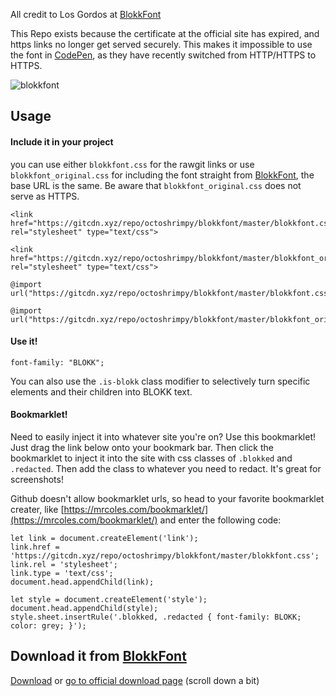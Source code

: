 
All credit to Los Gordos at [BlokkFont](http://www.blokkfont.com/)


This Repo exists because the certificate at the official site has expired, and https links no longer get served securely. This makes it impossible to use the font in [CodePen](https://www.codepen.io), as they have recently switched from HTTP/HTTPS to HTTPS.

![blokkfont](https://cdn.dribbble.com/users/399116/screenshots/1305003/mockup_1x.png)

## Usage

#### Include it in your project

you can use either `blokkfont.css` for the rawgit links or use `blokkfont_original.css` for including the font straight from [BlokkFont](http://www.blokkfont.com/), the base URL is the same. Be aware that `blokkfont_original.css` does not serve as HTTPS.
```
<link href="https://gitcdn.xyz/repo/octoshrimpy/blokkfont/master/blokkfont.css" rel="stylesheet" type="text/css">
```
```
<link href="https://gitcdn.xyz/repo/octoshrimpy/blokkfont/master/blokkfont_original.css" rel="stylesheet" type="text/css">
```



```
@import url("https://gitcdn.xyz/repo/octoshrimpy/blokkfont/master/blokkfont.css");
```
```
@import url("https://gitcdn.xyz/repo/octoshrimpy/blokkfont/master/blokkfont_original.css");
```


#### Use it!
```
font-family: "BLOKK";
```

You can also use the `.is-blokk` class modifier to selectively turn specific elements and their children into BLOKK text.

#### Bookmarklet!
Need to easily inject it into whatever site you're on? Use this bookmarklet! Just drag the link below onto your bookmark bar. Then click the bookmarklet to inject it into the site with css classes of `.blokked` and `.redacted`. Then add the class to whatever you need to redact. It's great for screenshots!

Github doesn't allow bookmarklet urls, so head to your favorite bookmarklet creater, like [https://mrcoles.com/bookmarklet/](https://mrcoles.com/bookmarklet/) and enter the following code:

```
let link = document.createElement('link');
link.href = 'https://gitcdn.xyz/repo/octoshrimpy/blokkfont/master/blokkfont.css'; 
link.rel = 'stylesheet';
link.type = 'text/css';
document.head.appendChild(link);

let style = document.createElement('style');
document.head.appendChild(style);
style.sheet.insertRule('.blokked, .redacted { font-family: BLOKK; color: grey; }');
```

## Download it from [BlokkFont](http://www.blokkfont.com/)

[Download](https://blokkfont-losgordos.netdna-ssl.com/v2/BLOKKNeue-Regular.zip)
or [go to official download page](http://www.blokkfont.com/) (scroll down a bit)

